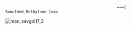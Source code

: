                                                      ===[ Smoothed_Methylome ]===

![man_savgol17_2](https://github.com/user-attachments/assets/12267599-0e4b-4456-b68c-0f2a28fd22c6)
